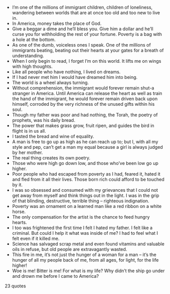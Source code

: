  - I’m one of the millions of immigrant children, children of loneliness, wandering between worlds that are at once too old and too new to live in.
 - In America, money takes the place of God.
 - Give a beggar a dime and he’ll bless you. Give him a dollar and he’ll curse you for withholding the rest of your fortune. Poverty is a bag with a hole at the bottom.
 - As one of the dumb, voiceless ones I speak. One of the millions of immigrants beating, beating out their hearts at your gates for a breath of understanding.
 - When I only begin to read, I forget I’m on this world. It lifts me on wings with high thoughts.
 - Like all people who have nothing, I lived on dreams.
 - If I had never met him I would have dreamed him into being.
 - The world is a wheel always turning.
 - Without comprehension, the immigrant would forever remain shut-a stranger in America. Until America can release the heart as well as train the hand of the immigrant, he would forever remain driven back upon himself, corroded by the very richness of the unused gifts within his soul.
 - Though my father was poor and had nothing, the Torah, the poetry of prophets, was his daily bread.
 - The power that makes grass grow, fruit ripen, and guides the bird in flight is in us all.
 - I tasted the bread and wine of equality.
 - A man is free to go up as high as he can reach up to; but I, with all my style and pep, can’t get a man my equal because a girl is always judged by her mother.
 - The real thing creates its own poetry.
 - Those who were high go down low, and those who’ve been low go up higher.
 - Poor people who had escaped from poverty as I had, feared it, hated it and fled from it all their lives. Those born rich could afford to be touched by it.
 - I was so obsessed and consumed with my grievances that I could not get away from myself and think things out in the light. I was in the grip of that blinding, destructive, terrible thing – righteous indignation.
 - Poverty was an ornament on a learned man like a red ribbon on a white horse.
 - The only compensation for the artist is the chance to feed hungry hearts.
 - I too was frightened the first time I felt I hated my father. I felt like a criminal. But could I help it what was inside of me? I had to feel what I felt even if it killed me.
 - Science has salvaged scrap metal and even found vitamins and valuable oils in refuse, but old people are extravagantly wasted.
 - This fire in me, it’s not just the hunger of a woman for a man – it’s the hunger of all my people back of me, from all ages, for light, for the life higher!
 - Woe is me! Bitter is me! For what is my life? Why didn’t the ship go under and drown me before I came to America?

23 quotes